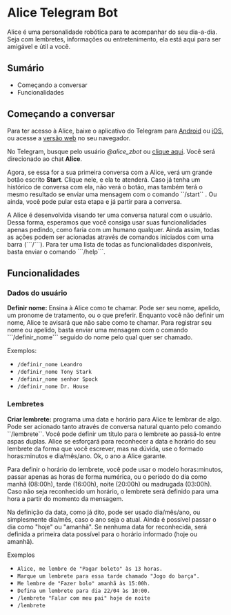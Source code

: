 # Alice Telegram Bot

<p>Alice é uma personalidade robótica para te acompanhar do seu dia-a-dia. Seja com lembretes, informações ou entretenimento, ela está aqui para ser amigável e útil a você.</p>

## Sumário
* Começando a conversar
* Funcionalidades

## Começando a conversar

<p>Para ter acesso à Alice, baixe o aplicativo do Telegram para <a href=https://play.google.com/store/apps/details?id=org.telegram.messenger&hl=pt_BR&gl=US>Android</a> ou <a href=https://apps.apple.com/br/app/telegram-messenger/id686449807>iOS</a>, ou acesse a <a href=https://web.telegram.org/#/login>versão web</a> no seu navegador.</p>

<p>No Telegram, busque pelo usuário <i>@alice_zbot</i> ou <a href=https://t.me/alice_zbot>clique aqui</a>. Você será direcionado ao chat <b>Alice</b>.</p>

<p>Agora, se essa for a sua primeira conversa com a Alice, verá um grande botão escrito <b>Start</b>. Clique nele, e ela te atenderá. Caso já tenha um histórico de conversa com ela, não verá o botão, mas também terá o mesmo resultado se enviar uma mensagem com o comando ``/start`` . Ou ainda, você pode pular esta etapa e já partir para a conversa.</p> 

<p>A Alice é desenvolvida visando ter uma conversa natural com o usuário. Dessa forma, esperamos que você consiga usar suas funcionalidades apenas pedindo, como faria com um humano qualquer. Ainda assim, todas as ações podem ser acionadas através de comandos iniciados com uma barra (```/```). Para ter uma lista de todas as funcionalidades disponíveis, basta enviar o comando ```/help```.</p>

## Funcionalidades

### Dados do usuário
<p><b>Definir nome:</b> Ensina à Alice como te chamar. Pode ser seu nome, apelido, um pronome de tratamento, ou o que preferir. Enquanto você não definir um nome, Alice te avisará que não sabe como te chamar. Para registrar seu nome ou apelido, basta enviar uma mensagem com o comando ```/definir_nome``` seguido do nome pelo qual quer ser chamado.</p>
<p>Exemplos: </p>

* ``/definir_nome Leandro``
* ``/definir_nome Tony Stark``
* ``/definir_nome senhor Spock``
* ``/definir_nome Dr. House``

### Lembretes

<p><b>Criar lembrete:</b> programa uma data e horário para Alice te lembrar de algo. Pode ser acionado tanto através de conversa natural quanto pelo comando ``/lembrete``. Você pode definir um título para o lembrete ao passá-lo entre aspas duplas. Alice se esforçará para reconhecer a data e horário do seu lembrete da forma que você escrever, mas na dúvida, use o formado horas:minutos e dia/mês/ano. Ok, o ano a Alice garante.</p>
<p>Para definir o horário do lembrete, você pode usar o modelo horas:minutos, passar apenas as horas de forma numérica, ou o período do dia como manhã (08:00h), tarde (16:00h), noite (20:00h) ou madrugada (03:00h). Caso não seja reconhecido um horário, o lembrete será definido para uma hora a partir do momento da mensagem.</p>
<p>Na definição da data, como já dito, pode ser usado dia/mês/ano, ou simplesmente dia/mês, caso o ano seja o atual. Ainda é possível passar o dia como "hoje" ou "amanhã". Se nenhuma data for reconhecida, será definida a primeira data possível para o horário informado (hoje ou amanhã).</p>
<p>Exemplos</p>

* ``Alice, me lembre de "Pagar boleto" às 13 horas.``
* ``Marque um lembrete para essa tarde chamado "Jogo do barça".``
* ``Me lembre de "Fazer bolo" amanhã às 15:00h.``
* ``Defina um lembrete para dia 22/04 às 10:00.``
* ``/lembrete "Falar com meu pai" hoje de noite``
* ``/lembrete``
